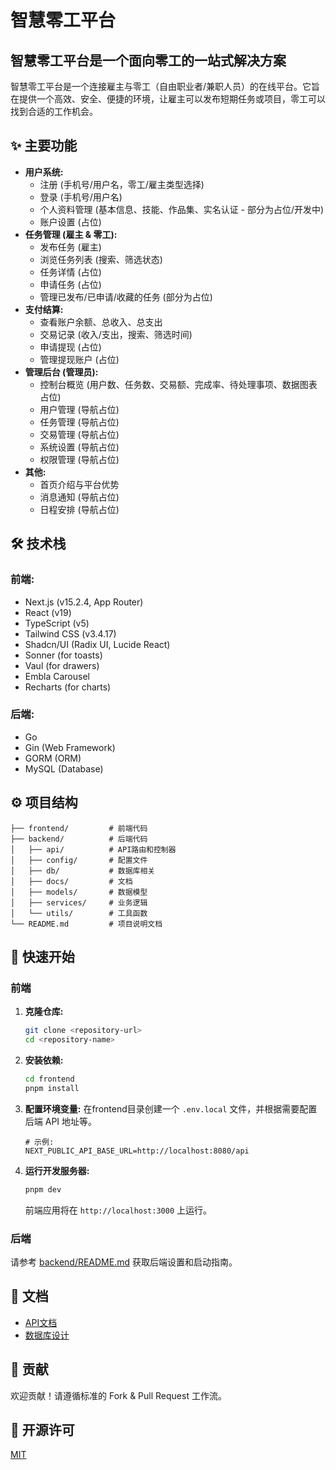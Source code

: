 # 智慧零工平台

## 智慧零工平台是一个面向零工的一站式解决方案

智慧零工平台是一个连接雇主与零工（自由职业者/兼职人员）的在线平台。它旨在提供一个高效、安全、便捷的环境，让雇主可以发布短期任务或项目，零工可以找到合适的工作机会。

## ✨ 主要功能

*   **用户系统:**
    *   注册 (手机号/用户名，零工/雇主类型选择)
    *   登录 (手机号/用户名)
    *   个人资料管理 (基本信息、技能、作品集、实名认证 - 部分为占位/开发中)
    *   账户设置 (占位)
*   **任务管理 (雇主 & 零工):**
    *   发布任务 (雇主)
    *   浏览任务列表 (搜索、筛选状态)
    *   任务详情 (占位)
    *   申请任务 (占位)
    *   管理已发布/已申请/收藏的任务 (部分为占位)
*   **支付结算:**
    *   查看账户余额、总收入、总支出
    *   交易记录 (收入/支出，搜索、筛选时间)
    *   申请提现 (占位)
    *   管理提现账户 (占位)
*   **管理后台 (管理员):**
    *   控制台概览 (用户数、任务数、交易额、完成率、待处理事项、数据图表占位)
    *   用户管理 (导航占位)
    *   任务管理 (导航占位)
    *   交易管理 (导航占位)
    *   系统设置 (导航占位)
    *   权限管理 (导航占位)
*   **其他:**
    *   首页介绍与平台优势
    *   消息通知 (导航占位)
    *   日程安排 (导航占位)

## 🛠️ 技术栈

### 前端:
*   Next.js (v15.2.4, App Router)
*   React (v19)
*   TypeScript (v5)
*   Tailwind CSS (v3.4.17)
*   Shadcn/UI (Radix UI, Lucide React)
*   Sonner (for toasts)
*   Vaul (for drawers)
*   Embla Carousel
*   Recharts (for charts)

### 后端:
*   Go
*   Gin (Web Framework)
*   GORM (ORM)
*   MySQL (Database)

## ⚙️ 项目结构

```
├── frontend/         # 前端代码
├── backend/          # 后端代码
│   ├── api/          # API路由和控制器
│   ├── config/       # 配置文件
│   ├── db/           # 数据库相关
│   ├── docs/         # 文档
│   ├── models/       # 数据模型
│   ├── services/     # 业务逻辑
│   └── utils/        # 工具函数
└── README.md         # 项目说明文档
```

## 🚀 快速开始

### 前端

1.  **克隆仓库:**
    ```bash
    git clone <repository-url>
    cd <repository-name>
    ```

2.  **安装依赖:**
    ```bash
    cd frontend
    pnpm install
    ```

3.  **配置环境变量:**
    在frontend目录创建一个 `.env.local` 文件，并根据需要配置后端 API 地址等。
    ```env
    # 示例:
    NEXT_PUBLIC_API_BASE_URL=http://localhost:8080/api
    ```

4.  **运行开发服务器:**
    ```bash
    pnpm dev
    ```
    前端应用将在 `http://localhost:3000` 上运行。

### 后端

请参考 [backend/README.md](backend/README.md) 获取后端设置和启动指南。

## 📄 文档

- [API文档](backend/docs/api.md)
- [数据库设计](backend/db/schema.sql)

## 🤝 贡献

欢迎贡献！请遵循标准的 Fork & Pull Request 工作流。

## 📜 开源许可

[MIT](./LICENSE)